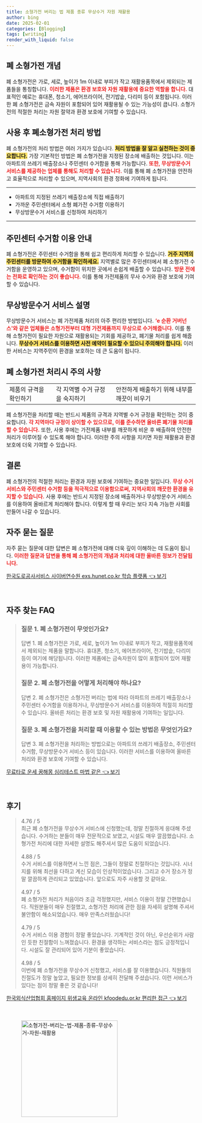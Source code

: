 ```yaml
---
title: 소형가전 버리는 법 제품 종류 무상수거 자원 재활용
author: bing
date: 2025-02-01
categories: [Blogging]
tags: [writing]
render_with_liquid: false
---
```



<h2 id='폐 소형가전 개념'>폐 소형가전 개념</h2>

<p>폐 소형가전은 가로, 세로, 높이가 1m 이내로 부피가 작고 재활용품목에서 제외되는 제품들을 통칭합니다. <b><span style="color: #ee2323;">이러한 제품은 환경 보호와 자원 재활용에 중요한 역할을 합니다.</span></b> 대표적인 예로는 휴대폰, 청소기, 에어프라이어, 전기밥솥, 다리미 등이 포함됩니다. 이러한 폐 소형가전은 금속 자원이 포함되어 있어 재활용될 수 있는 가능성이 큽니다. 소형가전의 적절한 처리는 자원 절약과 환경 보호에 기여할 수 있습니다.</p>

<h2 id='사용 후 폐소형가전 처리 방법'>사용 후 폐소형가전 처리 방법</h2>

<p>폐 소형가전의 처리 방법은 여러 가지가 있습니다. <b><span style="background-color: #ffe066;">처리 방법을 잘 알고 실천하는 것이 중요합니다.</span></b> 가장 기본적인 방법은 폐 소형가전을 지정된 장소에 배출하는 것입니다. 이는 아파트의 쓰레기 배출장소나 주민센터 수거함을 통해 가능합니다. <b><span style="color: #ee2323;">또한, 무상방문수거 서비스를 제공하는 업체를 통해도 처리할 수 있습니다.</span></b> 이를 통해 폐 소형가전을 안전하고 효율적으로 처리할 수 있으며, 지역사회의 환경 정화에 기여하게 됩니다.</p>

<hr />

<ul>
    <li>아파트의 지정된 쓰레기 배출장소에 직접 배출하기</li>
    <li>가까운 주민센터에서 소형 폐가전 수거함 이용하기</li>
    <li>무상방문수거 서비스를 신청하여 처리하기</li>
</ul>

<hr />

<h2 id='주민센터 수거함 이용 안내'>주민센터 수거함 이용 안내</h2>

<p>폐 소형가전은 주민센터 수거함을 통해 쉽고 편리하게 처리할 수 있습니다. <b><span style="background-color: #ffe066;">거주 지역의 주민센터를 방문하여 수거함을 확인하세요.</span></b> 지역별로 많은 주민센터에서 폐 소형가전 수거함을 운영하고 있으며, 수거함이 위치한 곳에서 손쉽게 배출할 수 있습니다. <b><span style="color: #ee2323;">방문 전에는 전화로 확인하는 것이 좋습니다.</span></b> 이를 통해 가전제품의 무사 수거와 환경 보호에 기여할 수 있습니다.</p>

<h2 id='무상방문수거 서비스 설명'>무상방문수거 서비스 설명</h2>

<p>무상방문수거 서비스는 폐 가전제품 처리의 아주 편리한 방법입니다. <b><span style="color: #ee2323;">‘e 순환 거버넌스'와 같은 업체들은 소형가전부터 대형 가전제품까지 무상으로 수거해줍니다.</span></b> 이를 통해 소형가전이 필요한 자원으로 재활용되는 기회를 제공하고, 폐기물 처리를 쉽게 해줍니다. <b><span style="background-color: #ffe066;">무상수거 서비스를 이용하면 사전 예약이 필요할 수 있으니 주의해야 합니다.</span></b> 이러한 서비스는 지역주민이 환경을 보호하는 데 큰 도움이 됩니다.</p>

<h2 id='폐 소형가전 처리시 주의 사항'>폐 소형가전 처리시 주의 사항</h2>

<table>
    <tr>
        <td>제품의 규격을 확인하기</td>
        <td>각 지역별 수거 규정을 숙지하기</td>
        <td>안전하게 배출하기 위해 내부를 깨끗이 비우기</td>
    </tr>
</table>

<p>폐 소형가전을 처리할 때는 반드시 제품의 규격과 지역별 수거 규정을 확인하는 것이 중요합니다. <b><span style="color: #ee2323;">각 지역마다 규정이 상이할 수 있으므로, 이를 준수하면 올바른 폐기물 처리를 할 수 있습니다.</span></b> 또한, 사용 후에는 가전제품 내부를 깨끗하게 비운 후 배출하여 안전한 처리가 이루어질 수 있도록 해야 합니다. 이러한 주의 사항을 지키면 자원 재활용과 환경 보호에 더욱 기여할 수 있습니다.</p>

<h2 id='결론'>결론</h2>

<p>폐 소형가전의 적절한 처리는 환경과 자원 보호에 기여하는 중요한 일입니다. <b><span style="color: #ee2323;">무상 수거 서비스와 주민센터 수거함 등을 적극적으로 이용함으로써, 지역사회의 깨끗한 환경을 유지할 수 있습니다.</span></b> 사용 후에는 반드시 지정된 장소에 배출하거나 무상방문수거 서비스를 이용하여 올바르게 처리해야 합니다. 이렇게 할 때 우리는 보다 지속 가능한 사회를 만들어 나갈 수 있습니다.</p>

<h2 id='자주 묻는 질문'>자주 묻는 질문</h2>

<p>자주 묻는 질문에 대한 답변은 폐 소형가전에 대해 더욱 깊이 이해하는 데 도움이 됩니다. <b><span style="color: #ee2323;">이러한 질문과 답변을 통해 폐 소형가전의 개념과 처리에 대한 올바른 정보가 전달됩니다.</span></b></p>


<p><a class="click-button" title="한국도로공사서비스 사이버연수원 exs.hunet.co.kr 학습 플랫폼" href="https://purplelist.github.io/posts/%ED%95%9C%EA%B5%AD%EB%8F%84%EB%A1%9C%EA%B3%B5%EC%82%AC%EC%84%9C%EB%B9%84%EC%8A%A4-%EC%82%AC%EC%9D%B4%EB%B2%84%EC%97%B0%EC%88%98%EC%9B%90-exs.hunet.co.kr-%ED%95%99%EC%8A%B5-%ED%94%8C%EB%9E%AB%ED%8F%BC/" rel="dofollow">한국도로공사서비스 사이버연수원 exs.hunet.co.kr 학습 플랫폼 👈 보기</a></p><br>
<h2 id='자주_찾는_FAQ'>자주 찾는 FAQ</h2>
<div itemscope="" itemtype="https://schema.org/FAQPage"> 
<blockquote> 
<div itemscope="" itemprop="mainEntity" itemtype="https://schema.org/Question"> 
<h3 itemprop="name">질문 1. 폐 소형가전이 무엇인가요?</h3> 
<div itemscope="" itemprop="acceptedAnswer" itemtype="https://schema.org/Answer"> 
<span itemprop="text"> 
<p>답변 1. 폐 소형가전은 가로, 세로, 높이가 1m 이내로 부피가 작고, 재활용품목에서 제외되는 제품을 말합니다. 휴대폰, 청소기, 에어프라이어, 전기밥솥, 다리미 등이 여기에 해당됩니다. 이러한 제품에는 금속자원이 많이 포함되어 있어 재활용이 가능합니다.</p> 
</span> 
</div> 
</div> 

<div itemscope="" itemprop="mainEntity" itemtype="https://schema.org/Question"> 
<h3 itemprop="name">질문 2. 폐 소형가전을 어떻게 처리해야 하나요?</h3> 
<div itemscope="" itemprop="acceptedAnswer" itemtype="https://schema.org/Answer"> 
<span itemprop="text"> 
<p>답변 2. 폐 소형가전은 소형가전 버리는 법에 따라 아파트의 쓰레기 배출장소나 주민센터 수거함을 이용하거나, 무상방문수거 서비스를 이용하여 적절히 처리할 수 있습니다. 올바른 처리는 환경 보호 및 자원 재활용에 기여하는 일입니다.</p> 
</span> 
</div> 
</div> 

<div itemscope="" itemprop="mainEntity" itemtype="https://schema.org/Question"> 
<h3 itemprop="name">질문 3. 폐 소형가전을 처리할 때 이용할 수 있는 방법은 무엇인가요?</h3> 
<div itemscope="" itemprop="acceptedAnswer" itemtype="https://schema.org/Answer"> 
<span itemprop="text"> 
<p>답변 3. 폐 소형가전을 처리하는 방법으로는 아파트의 쓰레기 배출장소, 주민센터 수거함, 무상방문수거 서비스 등이 있습니다. 이러한 서비스를 이용하여 올바른 처리와 환경 보호에 기여할 수 있습니다.</p> 
</span> 
</div> 
</div> 
</blockquote> 
</div>
<p><a class="click-button" title="무료타로 운세 꿈해몽 심리테스트 마법 같은" href="https://purplelist.github.io/posts/%EB%AC%B4%EB%A3%8C%ED%83%80%EB%A1%9C-%EC%9A%B4%EC%84%B8-%EA%BF%88%ED%95%B4%EB%AA%BD-%EC%8B%AC%EB%A6%AC%ED%85%8C%EC%8A%A4%ED%8A%B8-%EB%A7%88%EB%B2%95-%EA%B0%99%EC%9D%80/" rel="dofollow">무료타로 운세 꿈해몽 심리테스트 마법 같은 👈 보기</a></p><br>
<h2 id='후기'>후기</h2>
<div itemscope itemtype="https://schema.org/Product">
  <blockquote>
  <div itemprop="review" itemscope itemtype="https://schema.org/Review">
      <div itemprop="reviewRating" itemscope itemtype="https://schema.org/Rating"> <span itemprop="ratingValue">4.76</span> / <span itemprop="bestRating">5</span> </div>
      <span itemprop="reviewBody">최근 폐 소형가전을 무상수거 서비스에 신청했는데, 정말 친절하게 응대해 주셨습니다. 수거하는 분들이 매우 전문적으로 보였고, 시설도 매우 깔끔했습니다. 소형가전 처리에 대한 자세한 설명도 해주셔서 많은 도움이 되었습니다.</span>
  </div>
  <br>
  <div itemprop="review" itemscope itemtype="https://schema.org/Review">
      <div itemprop="reviewRating" itemscope itemtype="https://schema.org/Rating"> <span itemprop="ratingValue">4.88</span> / <span itemprop="bestRating">5</span> </div>
      <span itemprop="reviewBody">수거 서비스를 이용하면서 느낀 점은, 그들이 정말로 친절하다는 것입니다. 시너지를 위해 최선을 다하고 계신 모습이 인상적이었습니다. 그리고 수거 장소가 정말 깔끔하게 관리되고 있었습니다. 앞으로도 자주 사용할 것 같아요.</span>
  </div>
  <br>
  <div itemprop="review" itemscope itemtype="https://schema.org/Review">
      <div itemprop="reviewRating" itemscope itemtype="https://schema.org/Rating"> <span itemprop="ratingValue">4.97</span> / <span itemprop="bestRating">5</span> </div>
      <span itemprop="reviewBody">폐 소형가전 처리가 처음이라 조금 걱정했지만, 서비스 이용이 정말 간편했습니다. 직원분들이 매우 친절했고, 소형가전 처리에 관한 점을 자세히 설명해 주셔서 불안함이 해소되었습니다. 매우 만족스러웠습니다!</span>
  </div>
  <br>
  <div itemprop="review" itemscope itemtype="https://schema.org/Review">
      <div itemprop="reviewRating" itemscope itemtype="https://schema.org/Rating"> <span itemprop="ratingValue">4.79</span> / <span itemprop="bestRating">5</span> </div>
      <span itemprop="reviewBody">수거 서비스 이용 경험이 정말 좋았습니다. 기계적인 것이 아닌, 우선순위가 사람인 듯한 친절함이 느껴졌습니다. 환경을 생각하는 서비스라는 점도 긍정적입니다. 시설도 잘 관리되어 있어 기분이 좋았습니다.</span>
  </div>
  <br>
  <div itemprop="review" itemscope itemtype="https://schema.org/Review">
      <div itemprop="reviewRating" itemscope itemtype="https://schema.org/Rating"> <span itemprop="ratingValue">4.98</span> / <span itemprop="bestRating">5</span> </div>
      <span itemprop="reviewBody">이번에 폐 소형가전을 무상수거 신청했고, 서비스를 잘 이용했습니다. 직원들의 친절도가 정말 높았고, 필요한 정보를 상세히 전달해 주셨습니다. 이런 서비스가 있다는 점이 정말 좋은 것 같습니다!</span>
  </div>
  </blockquote>
</div>
<p><a class="click-button" title="한국외식산업협회 홈페이지 위생교육 온라인 kfoodedu.or.kr 편리한 접근" href="https://purplelist.github.io/posts/%ED%95%9C%EA%B5%AD%EC%99%B8%EC%8B%9D%EC%82%B0%EC%97%85%ED%98%91%ED%9A%8C-%ED%99%88%ED%8E%98%EC%9D%B4%EC%A7%80-%EC%9C%84%EC%83%9D%EA%B5%90%EC%9C%A1-%EC%98%A8%EB%9D%BC%EC%9D%B8-kfoodedu.or.kr-%ED%8E%B8%EB%A6%AC%ED%95%9C-%EC%A0%91%EA%B7%BC/" rel="dofollow">한국외식산업협회 홈페이지 위생교육 온라인 kfoodedu.or.kr 편리한 접근 👈 보기</a></p><br>
<figure class="image"><img src="https://purplelist.github.io/assets/img/thumbnail/소형가전-버리는-법-제품-종류-무상수거-자원-재활용.webp" alt="소형가전-버리는-법-제품-종류-무상수거-자원-재활용" width="256" height="256"></figure>